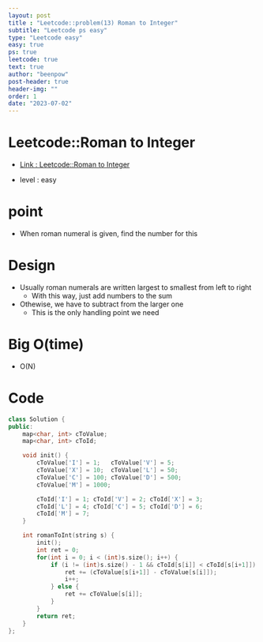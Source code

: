 ```yaml
---
layout: post
title : "Leetcode::problem(13) Roman to Integer"
subtitle: "Leetcode ps easy"
type: "Leetcode easy"
easy: true
ps: true
leetcode: true
text: true
author: "beenpow"
post-header: true
header-img: ""
order: 1
date: "2023-07-02"
---
```


# Leetcode::Roman to Integer
- [Link : Leetcode::Roman to Integer](https://leetcode.com/problems/roman-to-integer/description/?envType=study-plan-v2&envId=apple-spring-23-high-frequency)

- level : easy

# point
- When roman numeral is given, find the number for this

# Design
- Usually roman numerals are written largest to smallest from left to right
  - With this way, just add numbers to the sum
- Othewise, we have to subtract from the larger one
  - This is the only handling point we need


# Big O(time)
- O(N)

# Code

```cpp
class Solution {
public:
    map<char, int> cToValue;
    map<char, int> cToId;

    void init() {
        cToValue['I'] = 1;   cToValue['V'] = 5;
        cToValue['X'] = 10;  cToValue['L'] = 50;
        cToValue['C'] = 100; cToValue['D'] = 500;
        cToValue['M'] = 1000;

        cToId['I'] = 1; cToId['V'] = 2; cToId['X'] = 3;
        cToId['L'] = 4; cToId['C'] = 5; cToId['D'] = 6;
        cToId['M'] = 7;
    }

    int romanToInt(string s) {
        init();
        int ret = 0;
        for(int i = 0; i < (int)s.size(); i++) {
            if (i != (int)s.size() - 1 && cToId[s[i]] < cToId[s[i+1]]) {
                ret += (cToValue[s[i+1]] - cToValue[s[i]]);
                i++;
            } else {
                ret += cToValue[s[i]];
            }
        }
        return ret;
    }
};
```
